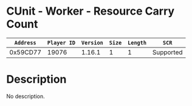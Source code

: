 # CUnit - Worker - Resource Carry Count

| `Address` | `Player ID` | `Version` | `Size` | `Length` | `SCR` |
| ---------- | ----------- | --------- | ------ | -------- | ---- |
| 0x59CD77 | 19076 | 1.16.1 | 1 | 1 | Supported |

# Description

No description.